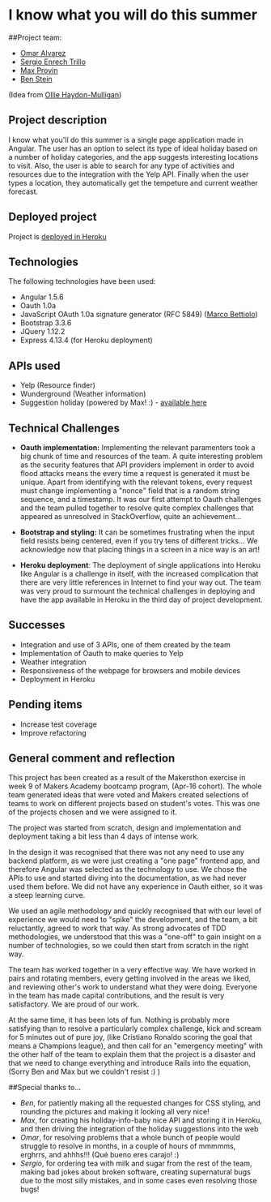 # I know what you will do this summer
##Project team:
* [Omar Alvarez](https://github.com/omajul85)
* [Sergio Enrech Trillo](https://github.com/tigretoncio)
* [Max Provin](https://github.com/maxprovin)
* [Ben Stein](https://github.com/bpstein)

(Idea from [Ollie Haydon-Mulligan](https://github.com/ollieh-m))

## Project description
I know what you'll do this summer is a single page application made in Angular.  The user has an option to select its type of ideal holiday based on a number of holiday categories, and the app suggests interesting locations to visit. Also, the user is able to search for any type of activities and resources due to the integration with the Yelp API.  Finally when the user types a location, they automatically get the tempeture and current weather forecast.

## Deployed project
Project is [deployed in Heroku](https://holiday-planner.herokuapp.com)

## Technologies
The following technologies have been used:
* Angular 1.5.6
* Oauth 1.0a
* JavaScript OAuth 1.0a signature generator (RFC 5849) ([Marco Bettiolo](https://github.com/bettiolo))
* Bootstrap 3.3.6
* JQuery 1.12.2
* Express 4.13.4 (for Heroku deployment)

## APIs used
* Yelp (Resource finder)
* Wunderground (Weather information)
* Suggestion holiday (powered by Max! :) - [available here](https://holiday-info-baby.herokuapp.com)


## Technical Challenges
* __Oauth implementation:__  Implementing the relevant paramenters took a big chunk of time and resources of the team. A quite interesting problem as the security features that API providers implement in order to avoid flood attacks means the every time a request is generated it must be unique.  Apart from identifying with the relevant tokens, every request must change implementing a "nonce" field that is a random string sequence, and a timestamp.  It was our first attempt to Oauth challenges and the team pulled together to resolve quite complex challenges that appeared as unresolved in StackOverflow, quite an achievement...

* __Bootstrap and styling:__ It can be sometimes frustrating when the input field resists being centered, even if you try tens of different tricks... We acknowledge now that placing things in a screen in a nice way is an art!

* __Heroku deployment__: The deployment of single applications into Heroku like Angular is a challenge in itself, with the increased complication that there are very little references in Internet to find your way out.  The team was very proud to surmount the technical challenges in deploying and have the app available in Heroku in the third day of project development.

## Successes
* Integration and use of 3 APIs, one of them created by the team
* Implementation of Oauth to make queries to Yelp
* Weather integration
* Responsiveness of the webpage for browsers and mobile devices
* Deployment in Heroku

## Pending items
* Increase test coverage
* Improve refactoring
 
## General comment and reflection
This project has been created as a result of the Makersthon exercise in week 9 of Makers Academy bootcamp program, (Apr-16 cohort).  The whole team generated ideas that were voted and Makers created selections of teams to work on different projects based on student's votes.  This was one of the projects chosen and we were assigned to it.

The project was started from scratch, design and implementation and deployment taking a bit less than 4 days of intense work.  

In the design it was recognised that there was not any need to use any backend platform, as we were just creating a "one page" frontend app, and therefore Angular was selected as the technology to use.  We chose the APIs to use and started diving into the documentation, as we had never used them before.  We did not have any experience in Oauth either, so it was a steep learning curve.

We used an agile methodology and quickly recognised that with our level of experience we would need to "spike" the development, and the team, a bit reluctantly, agreed to work that way.  As strong advocates of TDD methodologies, we understood that this was a "one-off" to gain insight on a number of technologies, so we could then start from scratch in the right way.

The team has worked together in a very effective way.  We have worked in pairs and rotating members, every getting involved in the areas we liked, and reviewing other's work to understand what they were doing. Everyone in the team has made capital contributions, and the result is very satisfactory.  We are proud of our work.

At the same time, it has been lots of fun.  Nothing is probably more satisfying than to resolve a particularly complex challenge, kick and scream for 5 minutes out of pure joy, (like Cristiano Ronaldo scoring the goal that means a Champions league), and then call for an "emergency meeting" with the other half of the team to explain them that the project is a disaster and that we need to change everything and introduce Rails into the equation, (Sorry Ben and Max but we couldn't resist :) )

##Special thanks to...
* _Ben_, for patiently making all the requested changes for CSS styling, and rounding the pictures and making it looking all very nice!
* _Max_, for creating his holiday-info-baby nice API and storing it in Heroku, and then driving the integration of the holiday suggestions into the web
* _Omar_, for resolving problems that a whole bunch of people would struggle to resolve in months, in a couple of hours of mmmmms, erghrrs, and ahhhs!!!   (Qué bueno eres carajo! :)
* _Sergio_, for ordering tea with milk and sugar from the rest of the team, making bad jokes about broken software, creating supernatural bugs due to the most silly mistakes, and in some cases even resolving those bugs!

